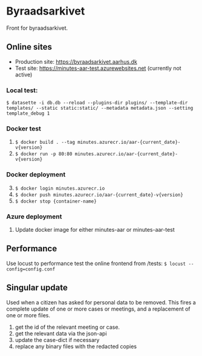 # Byraadsarkivet
Front for byraadsarkivet.

## Online sites
- Production site:
  https://byraadsarkivet.aarhus.dk
- Test site:
  https://minutes-aar-test.azurewebsites.net (currently not active)

### Local test:
`$ datasette -i db.db --reload --plugins-dir plugins/ --template-dir templates/ --static static:static/ --metadata metadata.json --setting template_debug 1`

### Docker test
1. `$ docker build . --tag minutes.azurecr.io/aar-{current_date}-v{version}`
2. `$ docker run -p 80:80 minutes.azurecr.io/aar-{current_date}-v{version}`

### Docker deployment
3. `$ docker login minutes.azurecr.io`
4. `$ docker push minutes.azurecr.io/aar-{current_date}-v{version}`
5. `$ docker stop {container-name}`

### Azure deployment
1. Update docker image for either minutes-aar or minutes-aar-test

## Performance
Use locust to performance test the online frontend from /tests:
`$ locust --config=config.conf`

## Singular update
Used when a citizen has asked for personal data to be removed.
This fires a complete update of one or more cases or meetings, and a replacement of one or more files.

1. get the id of the relevant meeting or case.
2. get the relevant data via the json-api
3. update the case-dict if necessary
4. replace any binary files with the redacted copies
